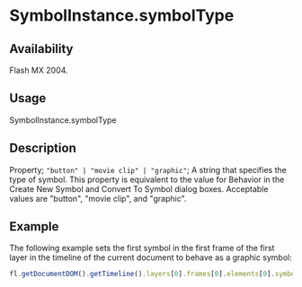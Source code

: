 # SymbolInstance.symbolType

## Availability

Flash MX 2004.

## Usage

SymbolInstance.symbolType

## Description

Property; `"button" | "movie clip" | "graphic"`; A string that specifies the type of symbol. This property is equivalent to the value for Behavior in the Create New Symbol and Convert To Symbol dialog boxes. Acceptable values are "button", "movie clip", and "graphic".

## Example

The following example sets the first symbol in the first frame of the first layer in the timeline of the current document to behave as a graphic symbol:

```javascript
fl.getDocumentDOM().getTimeline().layers[0].frames[0].elements[0].symbolType = "graphic";
```
